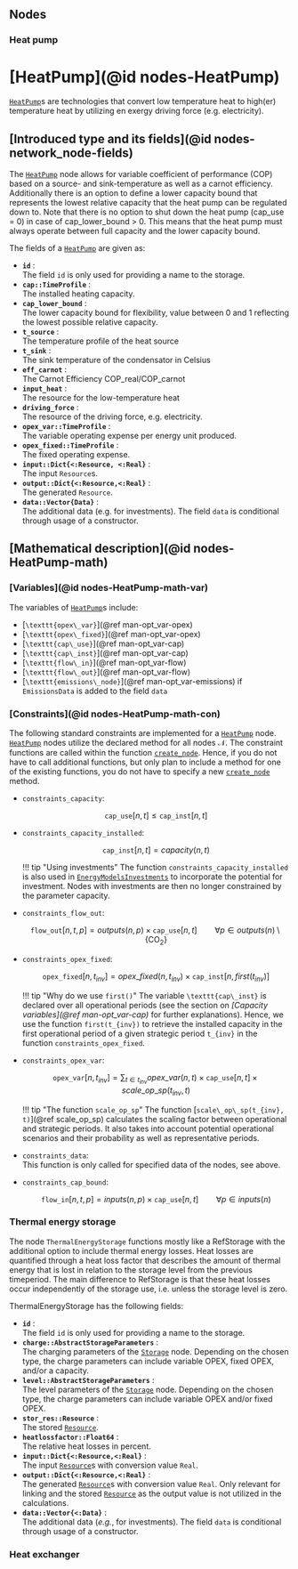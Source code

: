 ## Nodes

### Heat pump

# [HeatPump](@id nodes-HeatPump)

[`HeatPump`](@ref)s are technologies that convert low temperature heat to high(er) temperature heat by utilizing en exergy driving force (e.g. electricity).

## [Introduced type and its fields](@id nodes-network_node-fields)

The [`HeatPump`](@ref) node allows for variable coefficient of performance (COP) based on a source- and sink-temperature as well as a carnot efficiency. 
Additionally there is an option to define a lower capacity bound that represents the lowest relative capacity that the heat pump can be regulated down to. Note that there is no option to shut down the heat pump (cap_use = 0) in case of cap_lower_bound > 0. This means that the heat pump must always operate between full capacity and the lower capacity bound. 

The fields of a [`HeatPump`](@ref) are given as:

- **`id`** :\
     The field `id` is only used for providing a name to the storage.
- **`cap::TimeProfile`** :\
    The installed heating capacity.
- **`cap_lower_bound`** :\
    The lower capacity bound for flexibility, value between 0 and 1 reflecting the lowest possible relative capacity. 
- **`t_source`** :\
    The temperature profile of the heat source
- **`t_sink`** :\
    The sink temperature of the condensator in Celsius
- **`eff_carnot`** :\
    The Carnot Efficiency COP_real/COP_carnot
- **`input_heat`** :\
    The resource for the low-temperature heat
- **`driving_force`** :\
    The resource of the driving force, e.g. electricity.
- **`opex_var::TimeProfile`** :\
    The variable operating expense per energy unit produced.
- **`opex_fixed::TimeProfile`** :\
    The fixed operating expense.
- **`input::Dict{<:Resource, <:Real}`** :\
    The input `Resource`s.
- **`output::Dict{<:Resource,<:Real}`** :\
    The generated `Resource`.
- **`data::Vector{Data}`** :\
    The additional data (e.g. for investments). The field `data` is conditional through usage of a constructor.

## [Mathematical description](@id nodes-HeatPump-math)

### [Variables](@id nodes-HeatPump-math-var)

The variables of [`HeatPump`](@ref)s include:

- [``\texttt{opex\_var}``](@ref man-opt_var-opex)
- [``\texttt{opex\_fixed}``](@ref man-opt_var-opex)
- [``\texttt{cap\_use}``](@ref man-opt_var-cap)
- [``\texttt{cap\_inst}``](@ref man-opt_var-cap)
- [``\texttt{flow\_in}``](@ref man-opt_var-flow)
- [``\texttt{flow\_out}``](@ref man-opt_var-flow)
- [``\texttt{emissions\_node}``](@ref man-opt_var-emissions) if `EmissionsData` is added to the field `data`

### [Constraints](@id nodes-HeatPump-math-con)

The following standard constraints are implemented for a [`HeatPump`](@ref) node.
[`HeatPump`](@ref) nodes utilize the declared method for all nodes 𝒩.
The constraint functions are called within the function [`create_node`](@ref).
Hence, if you do not have to call additional functions, but only plan to include a method for one of the existing functions, you do not have to specify a new [`create_node`](@ref) method.

- `constraints_capacity`:

  ```math
  \texttt{cap\_use}[n, t] \leq \texttt{cap\_inst}[n, t]
  ```

- `constraints_capacity_installed`:

  ```math
  \texttt{cap\_inst}[n, t] = capacity(n, t)
  ```

  !!! tip "Using investments"
      The function `constraints_capacity_installed` is also used in [`EnergyModelsInvestments`](https://energymodelsx.github.io/EnergyModelsInvestments.jl/) to incorporate the potential for investment.
      Nodes with investments are then no longer constrained by the parameter capacity.


- `constraints_flow_out`:

  ```math
  \texttt{flow\_out}[n, t, p] =
  outputs(n, p) \times \texttt{cap\_use}[n, t]
  \qquad \forall p \in outputs(n) \setminus \{\text{CO}_2\}
  ```

- `constraints_opex_fixed`:

  ```math
  \texttt{opex\_fixed}[n, t_{inv}] = opex\_fixed(n, t_{inv}) \times \texttt{cap\_inst}[n, first(t_{inv})]
  ```

  !!! tip "Why do we use `first()`"
      The variable ``\texttt{cap\_inst}`` is declared over all operational periods (see the section on *[Capacity variables](@ref man-opt_var-cap)* for further explanations).
      Hence, we use the function ``first(t_{inv})`` to retrieve the installed capacity in the first operational period of a given strategic period ``t_{inv}`` in the function `constraints_opex_fixed`.

- `constraints_opex_var`:

  ```math
  \texttt{opex\_var}[n, t_{inv}] = \sum_{t \in t_{inv}} opex\_var(n, t) \times \texttt{cap\_use}[n, t] \times scale\_op\_sp(t_{inv}, t)
  ```

  !!! tip "The function `scale_op_sp`"
      The function [``scale\_op\_sp(t_{inv}, t)``](@ref scale_op_sp) calculates the scaling factor between operational and strategic periods.
      It also takes into account potential operational scenarios and their probability as well as representative periods.

- `constraints_data`:\
  This function is only called for specified data of the nodes, see above.

- `constraints_cap_bound`:

  ```math
  \texttt{flow\_in}[n, t, p] = inputs(n, p) \times \texttt{cap\_use}[n, t]
  \qquad \forall p \in inputs(n)
  ```


### Thermal energy storage

The node `ThermalEnergyStorage` functions mostly like a RefStorage with the additional option to include thermal energy losses. 
Heat losses are quantified through a heat loss factor that describes the amount of thermal energy that is lost in relation to the storage level from the previous timeperiod. The main difference to RefStorage is that these heat losses occur independently of the storage use, i.e. unless the storage level is zero. 

ThermalEnergyStorage has the following fields:
- **`id`** :\
     The field `id` is only used for providing a name to the storage.
- **`charge::AbstractStorageParameters`** :\
    The charging parameters of the [`Storage`](@ref) node. Depending on the chosen type, the charge parameters can include variable OPEX, fixed OPEX,
  and/or a capacity.
- **`level::AbstractStorageParameters`** :\
    The level parameters of the [`Storage`](@ref) node. Depending on the chosen type, the charge parameters can include variable OPEX and/or fixed OPEX.
- **`stor_res::Resource`** :\
    The stored [`Resource`](@ref).
- **`heatlossfactor::Float64`** :\
    The relative heat losses in percent. 
- **`input::Dict{<:Resource,<:Real}`** :\
    The input [`Resource`](@ref)s with conversion
  value `Real`.
- **`output::Dict{<:Resource,<:Real}`** :\
    The generated [`Resource`](@ref)s with conversion  value `Real`. Only relevant for linking and the stored [`Resource`](@ref) as the output
  value is not utilized in the calculations.
- **`data::Vector{<:Data}`** :\
    The additional data (*e.g.*, for investments). The field `data` is conditional through usage of a constructor.


### Heat exchanger